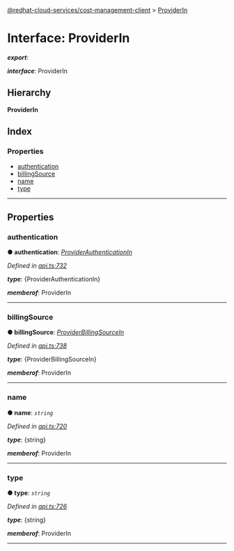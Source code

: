 [@redhat-cloud-services/cost-management-client](../README.md) > [ProviderIn](../interfaces/providerin.md)

# Interface: ProviderIn

*__export__*: 

*__interface__*: ProviderIn

## Hierarchy

**ProviderIn**

## Index

### Properties

* [authentication](providerin.md#authentication)
* [billingSource](providerin.md#billingsource)
* [name](providerin.md#name)
* [type](providerin.md#type)

---

## Properties

<a id="authentication"></a>

###  authentication

**● authentication**: *[ProviderAuthenticationIn](providerauthenticationin.md)*

*Defined in [api.ts:732](https://github.com/RedHatInsights/javascript-clients/blob/master/packages/cost-management/api.ts#L732)*

*__type__*: {ProviderAuthenticationIn}

*__memberof__*: ProviderIn

___
<a id="billingsource"></a>

###  billingSource

**● billingSource**: *[ProviderBillingSourceIn](providerbillingsourcein.md)*

*Defined in [api.ts:738](https://github.com/RedHatInsights/javascript-clients/blob/master/packages/cost-management/api.ts#L738)*

*__type__*: {ProviderBillingSourceIn}

*__memberof__*: ProviderIn

___
<a id="name"></a>

###  name

**● name**: *`string`*

*Defined in [api.ts:720](https://github.com/RedHatInsights/javascript-clients/blob/master/packages/cost-management/api.ts#L720)*

*__type__*: {string}

*__memberof__*: ProviderIn

___
<a id="type"></a>

###  type

**● type**: *`string`*

*Defined in [api.ts:726](https://github.com/RedHatInsights/javascript-clients/blob/master/packages/cost-management/api.ts#L726)*

*__type__*: {string}

*__memberof__*: ProviderIn

___

